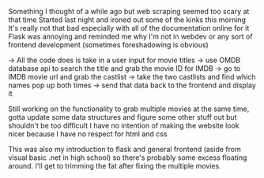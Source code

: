 Something I thought of a while ago but web scraping seemed too scary at that time
Started last night and ironed out some of the kinks this morning
It's really not that bad especially with all of the documentation online for it
Flask was annoying and reminded me why I'm not in webdev or any sort of frontend development (sometimes foreshadowing is obvious)

-> All the code does is take in a user input for movie titles 
-> use OMDB database api to search the title and grab the movie ID for IMDB 
-> go to IMDB movie url and grab the castlist 
-> take the two castlists and find which names pop up both times 
-> send that data back to the frontend and display it

Still working on the functionality to grab multiple movies at the same time, gotta update some data structures and figure some other stuff out but shouldn't be too difficult
I have no intention of making the website look nicer because I have no respect for html and css

This was also my introduction to flask and general frontend (aside from visual basic .net in high school) so there's probably some excess floating around. I'll get to trimming the fat after fixing the multiple movies.
